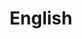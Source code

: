 ---
layout: category
title: English
permalink: /english/
page_path: "/english"
pagination:
  enabled: true
  category: english
  combine: and
  permalink: /:num/
  per_page: 4
  sort_field: 'title'
  sort_reverse: false
---